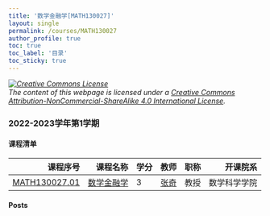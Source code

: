 ```yaml
---
title: '数学金融学[MATH130027]'
layout: single
permalink: /courses/MATH130027
author_profile: true
toc: true
toc_label: '目录'
toc_sticky: true
---
```



<div class='notice--warning'>
	<p><i><a rel='license' href='http://creativecommons.org/licenses/by-nc-sa/4.0/'><img alt='Creative Commons License' style='border-width:0' src='https://i.creativecommons.org/l/by-nc-sa/4.0/88x31.png' /></a><br /> The content of this webpage is licensed under a <a rel='license' href='http://creativecommons.org/licenses/by-nc-sa/4.0/'>Creative Commons Attribution-NonCommercial-ShareAlike 4.0 International License</a>.</i></p>
</div>

### 2022-2023学年第1学期


#### 课程清单

<div style='text-align: center;' id='MATH130027_2223F'> <table id='MATH130027_2223F_table'>
  <thead>
    <tr style="text-align: right;">
      <th>课程序号</th>
      <th>课程名称</th>
      <th>学分</th>
      <th>教师</th>
      <th>职称</th>
      <th>开课院系</th>
    </tr>
  </thead>
  <tbody>
    <tr>
      <td><a href='https://fdu-math.github.io/courses/class-id/MATH130027-01'>MATH130027.01</a></td>
      <td><a href='https://fdu-math.github.io/courses/MATH130027'>数学金融学</a></td>
      <td>3</td>
      <td><a href='https://fdu-math.github.io/teachers/张奇'>张奇</a></td>
      <td>教授</td>
      <td>数学科学学院</td>
    </tr>
  </tbody>
</table></div>

#### Posts

